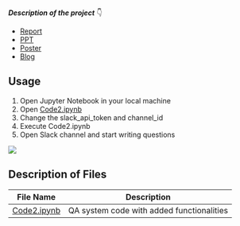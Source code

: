 ***Description of the project*** 👇
* [Report](https://github.com/AparGarg99/BI-Bot/blob/master/Added_Functionalities/Report.docx)
* [PPT](https://github.com/AparGarg99/BI-Bot/blob/master/Added_Functionalities/PPT.pptx)
* [Poster](https://github.com/AparGarg99/BI-Bot/blob/master/Added_Functionalities/Poster.pptx)
* [Blog](https://apargarg99.medium.com/bi-bot-qa-system-in-healthcare-domain-335fe046d179)


## Usage
1. Open Jupyter Notebook in your local machine
2. Open [Code2.ipynb](https://github.com/AparGarg99/BI-Bot/blob/master/Added_Functionalities/Code2.ipynb) 
3. Change the slack_api_token and channel_id
4. Execute Code2.ipynb
5. Open Slack channel and start writing questions

<img src="https://user-images.githubusercontent.com/54896849/117612235-7b740d00-b182-11eb-8fc9-2deeb67b9827.gif">

## Description of Files

File Name                                                                                            |  Description
-----------------                                                                                    |--------------------------------------------------------------------------
[Code2.ipynb](https://github.com/AparGarg99/BI-Bot/blob/master/Added_Functionalities/Code2.ipynb)    | QA system code with added functionalities
